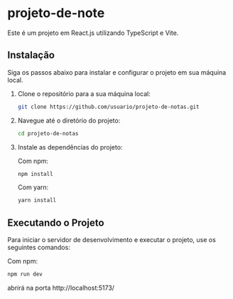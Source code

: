 # projeto-de-note

Este é um projeto em React.js utilizando TypeScript e Vite.

## Instalação

Siga os passos abaixo para instalar e configurar o projeto em sua máquina local.

1. Clone o repositório para a sua máquina local:

    ```bash
    git clone https://github.com/usuario/projeto-de-notas.git
    ```

2. Navegue até o diretório do projeto:

    ```bash
    cd projeto-de-notas
    ```

3. Instale as dependências do projeto:

    Com npm:
    ```bash
    npm install
    ```

    Com yarn:
    ```bash
    yarn install
    ```

## Executando o Projeto

Para iniciar o servidor de desenvolvimento e executar o projeto, use os seguintes comandos:

Com npm:
```bash
npm run dev
```
abrirá na porta http://localhost:5173/